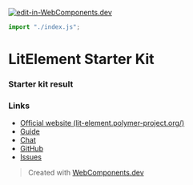 [![edit-in-WebComponents.dev](https://webcomponents.dev/assets/ext/edit_in_wcd.svg)](https://webcomponents.dev/edit/2BGIl06R1trNvTZL0EbC)
```js script
import "./index.js";
```

# LitElement Starter Kit

### Starter kit result

<my-counter></my-counter>

### Links

- [Official website (lit-element.polymer-project.org/)](https://lit-element.polymer-project.org/)
- [Guide](https://lit-element.polymer-project.org/guide)
- [Chat](https://join.slack.com/t/polymer/shared_invite/enQtNTAzNzg3NjU4ODM4LTkzZGVlOGIxMmNiMjMzZDM1YzYyMzdiYTk0YjQyOWZhZTMwN2RlNjM5ZDFmZjMxZWRjMWViMDA1MjNiYWFhZWM)
- [GitHub](https://github.com/Polymer/lit-element)
- [Issues](https://github.com/Polymer/lit-element/issues)

> Created with [WebComponents.dev](https://webcomponents.dev)
